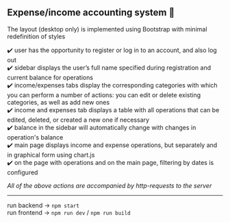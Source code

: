 ## Expense/income accounting system 🧾

The layout (desktop only) is implemented using Bootstrap with minimal redefinition of styles

✔️ user has the opportunity to register or log in to an account, and also log out</br>
✔️ sidebar displays the user’s full name specified during registration and current balance for operations</br>
✔️ income/expenses tabs display the corresponding categories with which you can perform a number of actions: you can edit or delete existing categories, as well as add new ones</br>
✔️ income and expenses tab displays a table with all operations that can be edited, deleted, or created a new one if necessary</br>
✔️ balance in the sidebar will automatically change with changes in operation's balance</br>
✔️ main page displays income and expense operations, but separately and in graphical form using chart.js</br>
✔️ on the page with operations and on the main page, filtering by dates is configured

_All of the above actions are accompanied by http-requests to the server_

<hr>

run backend -> `npm start` <br>
run  frontend -> `npm run dev` / `npm run build` 
